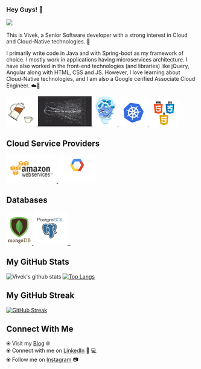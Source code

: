 ### Hey Guys! 👋
![](https://komarev.com/ghpvc/?username=viveknaskar&color=blue)

This is Vivek, a Senior Software developer with a strong interest in Cloud and Cloud-Native technologies. 🎯

I primarily write code in Java and with Spring-boot as my framework of choice. I mostly work in applications having microservices architecture. I have also worked in the front-end technologies (and libraries) like jQuery, Angular along with HTML, CSS and JS. However, I love learning about Cloud-Native technologies, and I am also a Google cerified Associate Cloud Engineer. ☁️🚀


<p float="left">
   <a href="https://www.java.com/en/" target="_blank" >
       <img src="https://raw.githubusercontent.com/viveknaskar/viveknaskar/master/assets/java.gif"  height="80" /> 
   </a>

  <a href="https://microservices.io/" target="_blank" >
    <img src="https://raw.githubusercontent.com/viveknaskar/viveknaskar/master/assets/microservices.gif"  height="80" />
  </a>
   
  <a href="https://www.docker.com/" target="_blank" >
    <img src="https://raw.githubusercontent.com/viveknaskar/viveknaskar/master/assets/docker.gif"  height="80" /> 
  </a>
  
  <a href="https://kubernetes.io/" target="_blank" >
    <img src="https://raw.githubusercontent.com/viveknaskar/viveknaskar/master/assets/k8s.gif"  height="75" />
  </a>

  <a href="https://www.w3.org/wiki/The_web_standards_model_-_HTML_CSS_and_JavaScript" target="_blank" >
    <img src="https://raw.githubusercontent.com/viveknaskar/viveknaskar/master/assets/html-css-js.png" height="70" />
  </a>
 </p>
  
## Cloud Service Providers
  <a href="https://aws.amazon.com/" target="_blank" >
    <img src="https://raw.githubusercontent.com/viveknaskar/viveknaskar/master/assets/aws.gif"  height="75" />
  </a>
  
  <a href="https://console.cloud.google.com/" target="_blank" >
      <img src="https://raw.githubusercontent.com/viveknaskar/viveknaskar/master/assets/gcp.gif"  height="75" />
    </a>
 </p>
  
## Databases
  
 <p float="left">
  <a href="https://www.mongodb.com/" target="_blank" >
     <img src="https://raw.githubusercontent.com/viveknaskar/viveknaskar/master/assets/mongo.gif" height="80" />
   </a>
   
  <a href="https://www.postgresql.org/" target="_blank" >
    <img src="https://raw.githubusercontent.com/viveknaskar/viveknaskar/master/assets/postgresql.gif" height="90" />&nbsp;&nbsp;
  </a> 
</p>

## My GitHub Stats

![Vivek's github stats](https://github-readme-stats.vercel.app/api?username=viveknaskar&show_icons=true&title_color=ffc857&icon_color=8ac926&text_color=daf7dc&bg_color=151515&hide=["stars"])
[![Top Langs](https://github-readme-stats.vercel.app/api/top-langs/?username=viveknaskar&layout=compact&text_color=daf7dc&bg_color=151515)](https://github.com/viveknaskar/github-readme-stats)

## My GitHub Streak

[![GitHub Streak](http://github-readme-streak-stats.herokuapp.com?user=viveknaskar&theme=dark)](https://git.io/streak-stats)

## Connect With Me

  ⦿ Visit my [Blog](https://thedeveloperstory.com) 🌐 <br>
  ⦿ Connect with me on [LinkedIn](https://www.linkedin.com/in/viveknaskar/) 👨 ‍💻 <br>
  ⦿ Follow me on [Instagram](https://www.instagram.com/thedeveloperstory/) 📷 <br>
